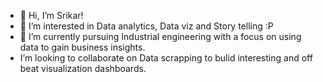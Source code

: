 - 👋 Hi, I’m Srikar! 
- 👀 I’m interested in Data analytics, Data viz and Story telling :P 
- 🌱 I’m currently pursuing Industrial engineering with a focus on using data to gain business insights. 
- I’m looking to collaborate on Data scrapping to bulid interesting and off beat visualization dashboards.

<!---
Killroy97/Killroy97 is a ✨ special ✨ repository because its `README.md` (this file) appears on your GitHub profile.
You can click the Preview link to take a look at your changes.
--->
